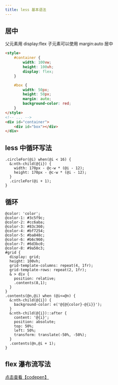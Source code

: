 ```yaml
---
title: less 基本语法
---
```


## 居中

父元素用 display:flex 子元素可以使用 margin:auto 居中

```html
<style>
    #container {
        width: 100vw;
        height: 100vh;
        display: flex;
    }

    #box {
        width: 50px;
        height: 50px;
        margin: auto;
        background-color: red;
    }
</style>
<!-- ... -->
<div id="container">
    <div id="box"></div>
</div>
```

## less 中循环写法

```less
.circleFor(@i) when(@i < 16) {
  &:nth-child(@{i}) {
    width: 170px - @c-w * (@i - 12);
    height: 170px - @c-w * (@i - 12);
  }
  .circleFor(@i + 1);
}
```

## 循环

```less
@color: 'color';
@color-1: #3c5f9c;
@color-2: #cc6aba;
@color-3: #83c360;
@color-4: #bf7254;
@color-5: #ba848c;
@color-6: #b6c960;
@color-7: #6d3bc0;
@color-8: #9a50c3;
#grid {
  display: grid;
  height: 100vh;
  grid-template-columns: repeat(4, 1fr);
  grid-template-rows: repeat(2, 1fr);
  & > div {
    position: relative;
    .contents(8,1);
  }
}
.contents(@n,@i) when (@i<=@n) {
  &:nth-child(@{i}) {
    background-color: e('@{@{color}-@{i}}');
  }
  &:nth-child(@{i})::after {
    content: '@{i}';
    position: absolute;
    top: 50%;
    left: 50%;
    transform: translate(-50%, -50%);
  }
  .contents(@n,@i + 1);
}
```

## flex 瀑布流写法

[点击查看【codepen】](https://codepen.io/xiaochen2001/embed/PoJQoLY?editors=0100)
